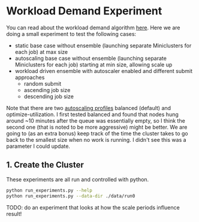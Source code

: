 # Workload Demand Experiment

You can read about the workload demand algorithm [here](https://github.com/converged-computing/ensemble-operator/blob/main/docs/algorithms.md#workoad-demand-of-consistent-sizes). Here we are doing a small experiment to test the following cases:

- static base case without ensemble (launching separate Miniclusters for each job) at max size
- autoscaling base case without ensemble (launching separate Miniclusters for each job) starting at min size, allowing scale up
- workload driven ensemble with autoscaler enabled and different submit approaches
  - random submit
  - ascending job size
  - descending job size

Note that there are two [autoscaling profiles](https://cloud.google.com/kubernetes-engine/docs/concepts/cluster-autoscaler#autoscaling_profiles) balanced (default) and optimize-utilization. I first tested balanced and found
that nodes hung around ~10 minutes after the queue was essentially empty, so I think the second one (that is noted to be more
aggressive) might be better. We are going to (as an extra bonus) keep track of the time the cluster takes to go back to the smallest
size when no work is running. I didn't see this was a parameter I could update.

## 1. Create the Cluster

These experiments are all run and controlled with python.

```bash
python run_experiments.py --help
python run_experiments.py --data-dir ./data/run0
```

TODO: do an experiment that looks at how the scale periods influence result!
